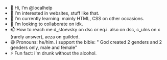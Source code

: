 - 👋 Hi, I’m @localhelp
- 👀 I’m interested in websites, stuff like that.
- 🌱 I’m currently learning: mainly HTML, CSS on other occasions.
- 💞️ I’m looking to collaborate on idk.
- 📫 How to reach me d_stoevsky on dsc or eq.i. also on dsc, c_ulns on x (rarely answer), aeza on guilded.
- 😄 Pronouns: he/him. i support the bible: " God created 2 genders and 2 genders only, male and female"
- ⚡ Fun fact: i'm drunk without the alcohol.

<!---
localhelp/localhelp is a ✨ special ✨ repository because its `README.md` (this file) appears on your GitHub profile.
You can click the Preview link to take a look at your changes.
--->
